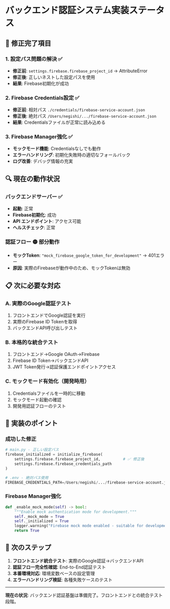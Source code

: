 # バックエンド認証システム実装ステータス

## 🔧 修正完了項目

### 1. 設定パス問題の解決 ✅
- **修正前**: `settings.firebase.firebase_project_id` → AttributeError
- **修正後**: 正しいネストした設定パスを使用
- **結果**: Firebase初期化が成功

### 2. Firebase Credentials設定 ✅
- **修正前**: 相対パス `./credentials/firebase-service-account.json`
- **修正後**: 絶対パス `/Users/negishi/.../firebase-service-account.json`
- **結果**: Credentialsファイルが正常に読み込める

### 3. Firebase Manager強化 ✅
- **モックモード機能**: Credentialsなしでも動作
- **エラーハンドリング**: 初期化失敗時の適切なフォールバック
- **ログ改善**: デバッグ情報の充実

## 🔍 現在の動作状況

### バックエンドサーバー ✅
- **起動**: 正常
- **Firebase初期化**: 成功
- **API エンドポイント**: アクセス可能
- **ヘルスチェック**: 正常

### 認証フロー 🟡 部分動作
- **モックToken**: `"mock_firebase_google_token_for_development"` → 401エラー
- **原因**: 実際のFirebaseが動作中のため、モックTokenは無効

## 📋 次に必要な対応

### A. 実際のGoogle認証テスト
1. フロントエンドでGoogle認証を実行
2. 実際のFirebase ID Tokenを取得
3. バックエンドAPI呼び出しテスト

### B. 本格的な統合テスト
1. フロントエンド→Google OAuth→Firebase
2. Firebase ID Token→バックエンドAPI
3. JWT Token発行→認証保護エンドポイントアクセス

### C. モックモード有効化（開発時用）
1. Credentialsファイルを一時的に移動
2. モックモード起動の確認
3. 開発用認証フローのテスト

## 🎯 実装のポイント

### 成功した修正
```python
# main.py - 正しい設定パス
firebase_initialized = initialize_firebase(
    settings.firebase.firebase_project_id,          # ✅ 修正後
    settings.firebase.firebase_credentials_path
)

# .env - 絶対パス使用
FIREBASE_CREDENTIALS_PATH=/Users/negishi/.../firebase-service-account.json  # ✅ 修正後
```

### Firebase Manager強化
```python
def _enable_mock_mode(self) -> bool:
    """Enable mock authentication mode for development."""
    self._mock_mode = True
    self._initialized = True
    logger.warning("Firebase mock mode enabled - suitable for development only")
    return True
```

## 🔄 次のステップ

1. **フロントエンド統合テスト**: 実際のGoogle認証→バックエンドAPI
2. **認証フロー完全性確認**: End-to-End認証テスト
3. **本番環境対応**: 環境変数ベースの設定管理
4. **エラーハンドリング検証**: 各種失敗ケースのテスト

---
**現在の状況**: バックエンド認証基盤は準備完了。フロントエンドとの統合テスト段階。